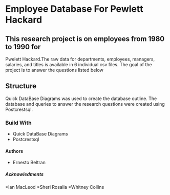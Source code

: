 # Employee Database For Pewlett Hackard

## This research project is on employees from 1980 to 1990 for 
Pwelett Hackard.The raw data for departments, employees, managers,
salaries, and titles is available in 6 individual csv files. The 
goal of the project is to answer the questions listed below 

## Structure
Quick DataBase Diagrams was used to create the database outline. 
The database and queries to answer the research questions were 
created using Postcrestsql.

### Build With 
* Quick DataBase Diagrams
* Postcrestsql
#### Authors
* Ernesto Beltran
##### Acknowledments
*Ian MacLeod
*Sheri Rosalia
*Whitney Collins